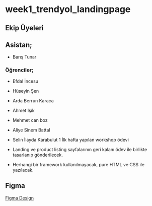 # week1_trendyol_landingpage

## Ekip Üyeleri
## Asistan;
* Barış Tunar
### Öğrenciler;
* Efdal İncesu
* Hüseyin Şen
* Arda Berrun Karaca
* Ahmet Işık
* Mehmet can boz
* Aliye Sinem Battal
* Selin İlayda Karabulut
1
İlk hafta yapılan workshop ödevi

* Landing ve product listing sayfalarının geri kalanı ödev ile birlikte tasarlanıp gönderilecek.
* Herhangi bir framework kullanılmayacak, pure HTML ve CSS ile yazılacak.

## Figma
[Figma Design](https://www.figma.com/file/IwnhPC5WBglAFGc0MJ6wXj/Trendyol-Front-End-Bootcamp?node-id=0%3A1)
